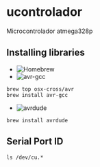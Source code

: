 # ucontrolador
Microcontrolador atmega328p

## Installing libraries
- ![Homebrew](https://brew.sh/)
- ![avr-gcc](https://github.com/osx-cross/homebrew-avr)
```
brew top osx-cross/avr
brew install avr-gcc 
```
- ![avrdude](https://github.com/avrdudes/avrdude/)
```
brew install avrdude
```

## Serial Port ID
```
ls /dev/cu.*
```



